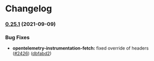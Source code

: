 # Changelog

### [0.25.1](https://www.github.com/open-telemetry/opentelemetry-js/compare/instrumentation-fetch-v0.25.0...instrumentation-fetch-v0.25.1) (2021-09-09)


### Bug Fixes

* **opentelemetry-instrumentation-fetch:** fixed override of headers ([#2426](https://www.github.com/open-telemetry/opentelemetry-js/issues/2426)) ([dbfabd2](https://www.github.com/open-telemetry/opentelemetry-js/commit/dbfabd2bff113b6cfd17096b12f287472c30c751))
